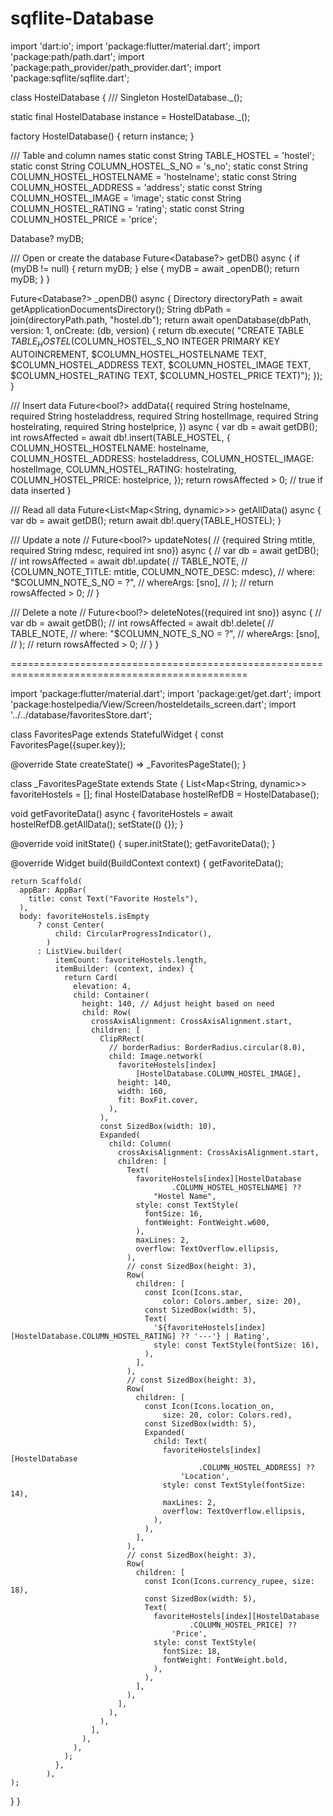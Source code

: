 # sqflite-Database

import 'dart:io';
import 'package:flutter/material.dart';
import 'package:path/path.dart';
import 'package:path_provider/path_provider.dart';
import 'package:sqflite/sqflite.dart';

class HostelDatabase {
  /// Singleton
  HostelDatabase._();

  static final HostelDatabase instance = HostelDatabase._();

  factory HostelDatabase() {
    return instance;
  }

  /// Table and column names
  static const String TABLE_HOSTEL = 'hostel';
  static const String COLUMN_HOSTEL_S_NO = 's_no';
  static const String COLUMN_HOSTEL_HOSTELNAME = 'hostelname';
  static const String COLUMN_HOSTEL_ADDRESS = 'address';
  static const String COLUMN_HOSTEL_IMAGE = 'image';
  static const String COLUMN_HOSTEL_RATING = 'rating';
  static const String COLUMN_HOSTEL_PRICE = 'price';

  Database? myDB;

  /// Open or create the database
  Future<Database?> getDB() async {
    if (myDB != null) {
      return myDB;
    } else {
      myDB = await _openDB();
      return myDB;
    }
  }

  Future<Database?> _openDB() async {
    Directory directoryPath = await getApplicationDocumentsDirectory();
    String dbPath = join(directoryPath.path, "hostel.db");
    return await openDatabase(dbPath, version: 1, onCreate: (db, version) {
      return db.execute(
          "CREATE TABLE $TABLE_HOSTEL($COLUMN_HOSTEL_S_NO INTEGER PRIMARY KEY AUTOINCREMENT, $COLUMN_HOSTEL_HOSTELNAME TEXT, $COLUMN_HOSTEL_ADDRESS TEXT, $COLUMN_HOSTEL_IMAGE TEXT, $COLUMN_HOSTEL_RATING TEXT, $COLUMN_HOSTEL_PRICE TEXT)");
    });
  }

  /// Insert data
  Future<bool?> addData({
    required String hostelname,
    required String hosteladdress,
    required String hostelImage,
    required String hostelrating,
    required String hostelprice,
  }) async {
    var db = await getDB();
    int rowsAffected = await db!.insert(TABLE_HOSTEL, {
      COLUMN_HOSTEL_HOSTELNAME: hostelname,
      COLUMN_HOSTEL_ADDRESS: hosteladdress,
      COLUMN_HOSTEL_IMAGE: hostelImage,
      COLUMN_HOSTEL_RATING: hostelrating,
      COLUMN_HOSTEL_PRICE: hostelprice,
    });
    return rowsAffected > 0; // true if data inserted
  }

  /// Read all data
  Future<List<Map<String, dynamic>>> getAllData() async {
    var db = await getDB();
    return await db!.query(TABLE_HOSTEL);
  }

  /// Update a note
  // Future<bool?> updateNotes(
  //     {required String mtitle, required String mdesc, required int sno}) async {
  //   var db = await getDB();
  //   int rowsAffected = await db!.update(
  //     TABLE_NOTE,
  //     {COLUMN_NOTE_TITLE: mtitle, COLUMN_NOTE_DESC: mdesc},
  //     where: "$COLUMN_NOTE_S_NO = ?",
  //     whereArgs: [sno],
  //   );
  //   return rowsAffected > 0;
  // }

  /// Delete a note
  // Future<bool?> deleteNotes({required int sno}) async {
  //   var db = await getDB();
  //   int rowsAffected = await db!.delete(
  //     TABLE_NOTE,
  //     where: "$COLUMN_NOTE_S_NO = ?",
  //     whereArgs: [sno],
  //   );
  //   return rowsAffected > 0;
  // }
}

===============================================================================================

import 'package:flutter/material.dart';
import 'package:get/get.dart';
import 'package:hostelpedia/View/Screen/hosteldetails_screen.dart';
import '../../database/favoritesStore.dart';

class FavoritesPage extends StatefulWidget {
  const FavoritesPage({super.key});

  @override
  State<FavoritesPage> createState() => _FavoritesPageState();
}

class _FavoritesPageState extends State<FavoritesPage> {
  List<Map<String, dynamic>> favoriteHostels = [];
  final HostelDatabase hostelRefDB = HostelDatabase();

  void getFavoriteData() async {
    favoriteHostels = await hostelRefDB.getAllData();
    setState(() {});
  }

  @override
  void initState() {
    super.initState();
    getFavoriteData();
  }

  @override
  Widget build(BuildContext context) {
    getFavoriteData();

    return Scaffold(
      appBar: AppBar(
        title: const Text("Favorite Hostels"),
      ),
      body: favoriteHostels.isEmpty
          ? const Center(
              child: CircularProgressIndicator(),
            )
          : ListView.builder(
              itemCount: favoriteHostels.length,
              itemBuilder: (context, index) {
                return Card(
                  elevation: 4,
                  child: Container(
                    height: 140, // Adjust height based on need
                    child: Row(
                      crossAxisAlignment: CrossAxisAlignment.start,
                      children: [
                        ClipRRect(
                          // borderRadius: BorderRadius.circular(8.0),
                          child: Image.network(
                            favoriteHostels[index]
                                [HostelDatabase.COLUMN_HOSTEL_IMAGE],
                            height: 140,
                            width: 160,
                            fit: BoxFit.cover,
                          ),
                        ),
                        const SizedBox(width: 10),
                        Expanded(
                          child: Column(
                            crossAxisAlignment: CrossAxisAlignment.start,
                            children: [
                              Text(
                                favoriteHostels[index][HostelDatabase
                                        .COLUMN_HOSTEL_HOSTELNAME] ??
                                    "Hostel Name",
                                style: const TextStyle(
                                  fontSize: 16,
                                  fontWeight: FontWeight.w600,
                                ),
                                maxLines: 2,
                                overflow: TextOverflow.ellipsis,
                              ),
                              // const SizedBox(height: 3),
                              Row(
                                children: [
                                  const Icon(Icons.star,
                                      color: Colors.amber, size: 20),
                                  const SizedBox(width: 5),
                                  Text(
                                    '${favoriteHostels[index][HostelDatabase.COLUMN_HOSTEL_RATING] ?? '---'} | Rating',
                                    style: const TextStyle(fontSize: 16),
                                  ),
                                ],
                              ),
                              // const SizedBox(height: 3),
                              Row(
                                children: [
                                  const Icon(Icons.location_on,
                                      size: 20, color: Colors.red),
                                  const SizedBox(width: 5),
                                  Expanded(
                                    child: Text(
                                      favoriteHostels[index][HostelDatabase
                                              .COLUMN_HOSTEL_ADDRESS] ??
                                          'Location',
                                      style: const TextStyle(fontSize: 14),
                                      maxLines: 2,
                                      overflow: TextOverflow.ellipsis,
                                    ),
                                  ),
                                ],
                              ),
                              // const SizedBox(height: 3),
                              Row(
                                children: [
                                  const Icon(Icons.currency_rupee, size: 18),
                                  const SizedBox(width: 5),
                                  Text(
                                    favoriteHostels[index][HostelDatabase
                                            .COLUMN_HOSTEL_PRICE] ??
                                        'Price',
                                    style: const TextStyle(
                                      fontSize: 18,
                                      fontWeight: FontWeight.bold,
                                    ),
                                  ),
                                ],
                              ),
                            ],
                          ),
                        ),
                      ],
                    ),
                  ),
                );
              },
            ),
    );
  }
}



